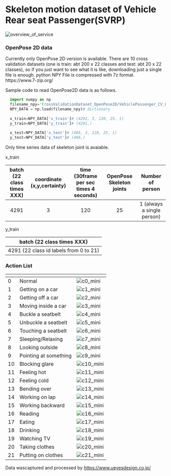 #	<h1> Skeleton motion dataset of Vehicle Rear seat Passenger(SVRP)	</h1>

<!--- ![overview_of_service](https://user-images.githubusercontent.com/105473789/168214523-eb0b92ba-1a8f-4a21-88a6-90fa06015ea9.jpg) -->
<!---<img src="https://user-images.githubusercontent.com/105473789/168214523-eb0b92ba-1a8f-4a21-88a6-90fa06015ea9.jpg" alt="drawing" width="400"/>-->
![overview_of_service](https://user-images.githubusercontent.com/105473789/168229160-174ef05a-0477-4c10-814c-3489aa1eac88.jpg)

<h3>OpenPose 2D data	</h3>
Currently only OpenPose 2D version is available.
There are 10 cross validation datasets (one is train: abt 200 x 22 classes and test: abt 20 x 22 classes), so if you just want to see what it is like, downloading just a single file is enough.
python NPY File is compressed with 7z format.
https://www.7-zip.org/

Sample code to read OpenPose2D data is as follows.

```python
  import numpy as np
  filename_npy='CrossValidationDataset_OpenPose2D/VehiclePassenger_CV_OpenPose2D_0.npz'
  NPY_DATA = np.load(filename_npy)# dictionary
  
  x_train=NPY_DATA['x_train']# (4291, 3, 120, 25, 1)  
  y_train=NPY_DATA['y_train']# (4291,)
  
  x_test=NPY_DATA['x_test']# (466, 3, 120, 25, 1)  
  y_test=NPY_DATA['y_test']# (466,)
```
Only time series data of skeleton joint is avaiable. 

x_train

| batch <br/>(22 class times XXX)   |coordinate<br/>(x,y,certainty)   | time<br/>(30frame per sec times 4 seconds)   | OpenPose Skeleton joints | Number of person |
|:-------------:|:-------------:|:-------------:|:-------------:|:-------------:|
|  4291 | 3 | 120 | 25 | 1 (always a single person) |

y_train

| batch (22 class times XXX)   |
|:-------------:|
|  4291 (22 class id labels from 0 to 21) |

<h3>Action List	</h3>

| <!-- -->    | <!-- -->    |<!-- -->    |
|-------------|-------------|-------------|
|0| Normal |   ![c0_mini](https://user-images.githubusercontent.com/105473789/169273349-5cdc145b-bfbf-4ed6-9580-64648417b822.gif)| 
|1| Getting on a car | ![c1_mini](https://user-images.githubusercontent.com/105473789/169273432-4eb7635d-4dd5-4996-b4a4-0651d82199ca.gif)| 
|2|  Getting off a car | ![c2_mini](https://user-images.githubusercontent.com/105473789/169273475-1cc495b6-48eb-4479-98c4-f9fa7e55ce75.gif)| 
|3| Moving inside a car  |![c3_mini](https://user-images.githubusercontent.com/105473789/169273504-f0f02c9e-67ba-4a17-b997-44780366b051.gif)| 
|4|  Buckle a seatbelt   |![c4_mini](https://user-images.githubusercontent.com/105473789/169273547-6d98f100-c07c-418f-8714-67591bef2285.gif) |     
|5|  Unbuckle a seatbelt | ![c5_mini](https://user-images.githubusercontent.com/105473789/169273598-2c7312b8-d107-4c16-8379-5c0c2146c06a.gif)| 
|6| Touching a seatbelt | ![c6_mini](https://user-images.githubusercontent.com/105473789/169273635-3fc12f9a-9aa2-49ec-94d5-95453b6c210e.gif)| 
|7|  Sleeping/Relaxing | ![c7_mini](https://user-images.githubusercontent.com/105473789/169273664-dccd4630-334c-431b-b0a9-ededd30e3341.gif)| 
|8|  Looking outside|![c8_mini](https://user-images.githubusercontent.com/105473789/169273709-bf7e5460-c975-40b6-ae36-0b7027faf2af.gif)| 
|9|  Pointing at something| ![c9_mini](https://user-images.githubusercontent.com/105473789/169273741-8e52499d-b437-4d0a-a7c8-3c31e41e67b3.gif)| 
|10|  Blocking glare| ![c10_mini](https://user-images.githubusercontent.com/105473789/169273783-6569352b-11ac-4d4d-a068-4a2167375ce6.gif)| 
|11|  Feeling hot| ![c11_mini](https://user-images.githubusercontent.com/105473789/169273835-583c0f59-cc8f-4ab1-90ff-019e01807c7f.gif)| 
|12|  Feeling cold| ![c12_mini](https://user-images.githubusercontent.com/105473789/169273874-ea214535-bf3a-4af9-a247-2d36943b6f01.gif)| 
|13|  Bending over|![c13_mini](https://user-images.githubusercontent.com/105473789/169273912-ea88e3e2-5774-4624-a28c-7a37a419467c.gif)| 
|14|  Working on lap|  ![c14_mini](https://user-images.githubusercontent.com/105473789/169273937-b927fff0-9144-4d5e-9c9d-bf52584899df.gif)| 
|15|  Working backward| ![c15_mini](https://user-images.githubusercontent.com/105473789/169273969-aabe61a2-908e-448a-ad40-8258d6093c37.gif)| 
|16|  Reading| ![c16_mini](https://user-images.githubusercontent.com/105473789/169274010-65b442dd-32ae-4e37-8b8c-02bae1b50b39.gif)| 
|17|  Eating| ![c17_mini](https://user-images.githubusercontent.com/105473789/169274041-f16e94af-43ce-413e-a3c6-9fd2deb2ed70.gif)|
|18|  Drinking| ![c18_mini](https://user-images.githubusercontent.com/105473789/169274078-6d5523a2-5303-4428-9fe8-3167d72e3f30.gif)|
|19|  Watching TV|![c19_mini](https://user-images.githubusercontent.com/105473789/169274411-2d335f00-45f1-4bee-9af3-534129acab15.gif)|
|20|  Taking clothes|![c20_mini](https://user-images.githubusercontent.com/105473789/169274251-b8bb88da-4bea-4701-bb08-6d57045b5e11.gif) |
|21|  Putting on clothes|![c21_mini](https://user-images.githubusercontent.com/105473789/169274188-34fcf02a-dd05-418a-af03-5def9da1ae94.gif)|

Data wascaptured and processed by https://www.ueyesdesign.co.jp/
